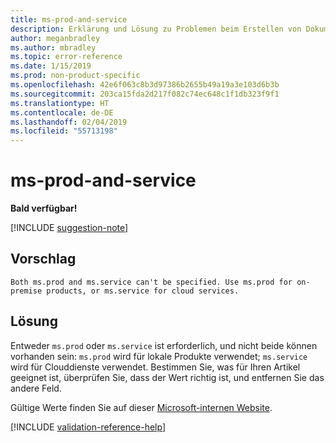 ```yaml
---
title: ms-prod-and-service
description: Erklärung und Lösung zu Problemen beim Erstellen von Dokumentationsartikeln – ms-prod-and-service
author: meganbradley
ms.author: mbradley
ms.topic: error-reference
ms.date: 1/15/2019
ms.prod: non-product-specific
ms.openlocfilehash: 42e6f063c8b3d97386b2655b49a19a3e103d6b3b
ms.sourcegitcommit: 203ca15fda2d217f082c74ec648c1f1db323f9f1
ms.translationtype: HT
ms.contentlocale: de-DE
ms.lasthandoff: 02/04/2019
ms.locfileid: "55713198"
---
```

# <a name="ms-prod-and-service"></a>ms-prod-and-service

**Bald verfügbar!**

[!INCLUDE [suggestion-note](includes/suggestion-note.md)]

## <a name="suggestion"></a>Vorschlag

`Both ms.prod and ms.service can't be specified. Use ms.prod for on-premise products, or ms.service for cloud services.`

## <a name="resolution"></a>Lösung

Entweder `ms.prod` oder `ms.service` ist erforderlich, und nicht beide können vorhanden sein: `ms.prod` wird für lokale Produkte verwendet; `ms.service` wird für Clouddienste verwendet. Bestimmen Sie, was für Ihren Artikel geeignet ist, überprüfen Sie, dass der Wert richtig ist, und entfernen Sie das andere Feld.

Gültige Werte finden Sie auf dieser [Microsoft-internen Website](https://docsmetadatatool.azurewebsites.net/whitelists).

<!--make sure to add this file to your includes folder and verify the path-->
[!INCLUDE [validation-reference-help](includes/validation-reference-help.md)]
